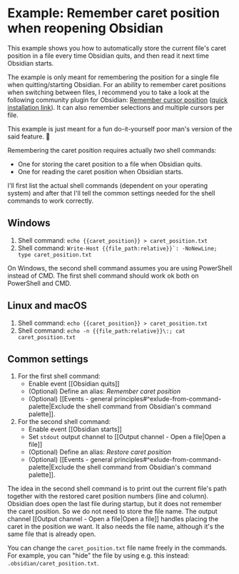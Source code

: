# Example: Remember caret position when reopening Obsidian
This example shows you how to automatically store the current file's caret position in a file every time Obsidian quits, and then read it next time Obsidian starts.

The example is only meant for remembering the position for a single file when quitting/starting Obsidian. For an ability to remember caret positions when switching between files, I recommend you to take a look at the following community plugin for Obsidian: [Remember cursor position](https://github.com/dy-sh/obsidian-remember-cursor-position)  ([quick installation link](obsidian://show-plugin?id=remember-cursor-position)). It can also remember selections and multiple cursors per file.

This example is just meant for a fun do-it-yourself poor man's version of the said feature. 🙂

Remembering the caret position requires actually *two* shell commands:
- One for storing the caret position to a file when Obsidian quits.
- One for reading the caret position when Obsidian starts.

I'll first list the actual shell commands (dependent on your operating system) and after that I'll tell the common settings needed for the shell commands to work correctly.

## Windows
1. Shell command: `echo {{caret_position}} > caret_position.txt`
2. Shell command: ``Write-Host {{file_path:relative}}`: -NoNewLine; type caret_position.txt``

On Windows, the second shell command assumes you are using PowerShell instead of CMD. The first shell command should work ok both on PowerShell and CMD.

## Linux and macOS
1. Shell command: `echo {{caret_position}} > caret_position.txt`
2. Shell command: `echo -n {{file_path:relative}}\:; cat caret_position.txt`

## Common settings
1. For the first shell command:
	- Enable event [[Obsidian quits]]
	- (Optional) Define an alias: *Remember caret position*
	- (Optional) [[Events - general principles#^exlude-from-command-palette|Exclude the shell command from Obsidian's command palette]].
2. For the second shell command: 
	- Enable event [[Obsidian starts]]
	- Set `stdout` output channel to [[Output channel - Open a file|Open a file]]
	- (Optional) Define an alias: *Restore caret position*
	- (Optional) [[Events - general principles#^exlude-from-command-palette|Exclude the shell command from Obsidian's command palette]].

The idea in the second shell command is to print out the current file's path together with the restored caret position numbers (line and column). Obsidian does open the last file during startup, but it does not remember the caret position. So we do not need to store the file name. The output channel [[Output channel - Open a file|Open a file]] handles placing the caret in the position we want. It also needs the file name, although it's the same file that is already open.

You can change the `caret_position.txt` file name freely in the commands. For example, you can "hide" the file by using e.g. this instead: `.obsidian/caret_position.txt`.